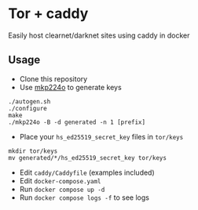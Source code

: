 # Tor + caddy
Easily host clearnet/darknet sites using caddy in docker

## Usage
- Clone this repository
- Use [mkp224o](https://github.com/cathugger/mkp224o) to generate keys
```
./autogen.sh
./configure
make
./mkp224o -B -d generated -n 1 [prefix]
```
- Place your `hs_ed25519_secret_key` files in `tor/keys`
```
mkdir tor/keys
mv generated/*/hs_ed25519_secret_key tor/keys
```
- Edit `caddy/Caddyfile` (examples included)
- Edit `docker-compose.yaml`
- Run `docker compose up -d`
- Run `docker compose logs -f` to see logs
